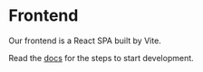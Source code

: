 # Frontend

Our frontend is a React SPA built by Vite.

Read the [docs](../docs/getting-started.md) for the steps to start development.
